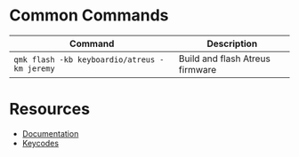 # Common Commands

| Command                                      | Description                     |
| -------------------------------------------- | ------------------------------- |
| `qmk flash -kb keyboardio/atreus -km jeremy` | Build and flash Atreus firmware |

# Resources

-   [Documentation](https://docs.qmk.fm)
-   [Keycodes](https://docs.qmk.fm/keycodes)
